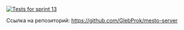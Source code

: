 [![Tests for sprint 13](https://github.com/GlebProk/mesto-server/actions/workflows/tests-13-sprint.yml/badge.svg)](https://github.com/GlebProk/mesto-server/actions/workflows/tests-13-sprint.yml)

Ссылка на репозиторий: https://github.com/GlebProk/mesto-server
